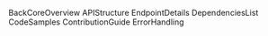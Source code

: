 BackCoreOverview
APIStructure
EndpointDetails
DependenciesList
CodeSamples
ContributionGuide
ErrorHandling
